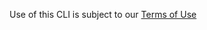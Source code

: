 
Use of this CLI is subject to our [Terms of Use](https://zoom.us/docs/en-us/zoom_api_license_and_tou.html)